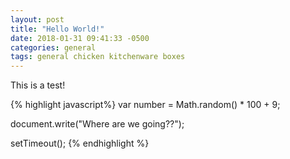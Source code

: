 ```yaml
---
layout: post
title: "Hello World!"
date: 2018-01-31 09:41:33 -0500
categories: general
tags: general chicken kitchenware boxes
---
```


<p>
This is a test!



{% highlight javascript%}
var number = Math.random() * 100 + 9;

document.write("Where are we going??");

setTimeout();
{% endhighlight %}
</p>